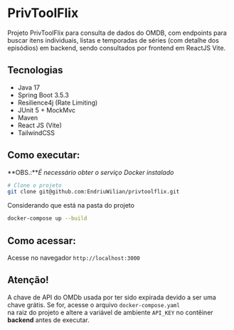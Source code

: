 # PrivToolFlix

Projeto PrivToolFlix para consulta de dados do OMDB, com endpoints para buscar itens individuais, listas e temporadas de séries (com detalhe dos episódios) em backend, sendo consultados por frontend em ReactJS Vite.

## Tecnologias
- Java 17
- Spring Boot 3.5.3
- Resilience4j (Rate Limiting)
- JUnit 5 + MockMvc
- Maven
- React JS (Vite)
- TailwindCSS

## Como executar:

**OBS.:***É necessário obter o serviço Docker instalado*

```bash
# Clone o projeto
git clone git@github.com:EndriuWilian/privtoolflix.git

```

Considerando que está na pasta do projeto
```bash
docker-compose up --build

```

## Como acessar:

Acesse no navegador `http://localhost:3000`

## Atenção!

A chave de API do OMDb usada por ter sido expirada devido a ser uma chave grátis. Se for, acesse o arquivo `docker-compose.yaml` \
na raiz do projeto e altere a variável de ambiente `API_KEY` no contêiner **backend** antes de executar.

